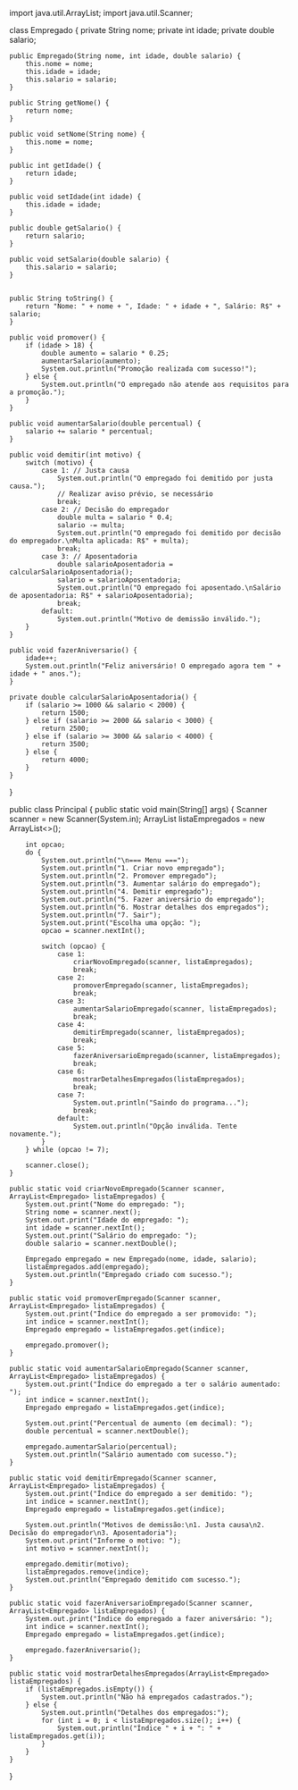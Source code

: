 import java.util.ArrayList;
import java.util.Scanner;

class Empregado {
    private String nome;
    private int idade;
    private double salario;

    public Empregado(String nome, int idade, double salario) {
        this.nome = nome;
        this.idade = idade;
        this.salario = salario;
    }

    public String getNome() {
        return nome;
    }

    public void setNome(String nome) {
        this.nome = nome;
    }

    public int getIdade() {
        return idade;
    }

    public void setIdade(int idade) {
        this.idade = idade;
    }

    public double getSalario() {
        return salario;
    }

    public void setSalario(double salario) {
        this.salario = salario;
    }


    public String toString() {
        return "Nome: " + nome + ", Idade: " + idade + ", Salário: R$" + salario;
    }

    public void promover() {
        if (idade > 18) {
            double aumento = salario * 0.25;
            aumentarSalario(aumento);
            System.out.println("Promoção realizada com sucesso!");
        } else {
            System.out.println("O empregado não atende aos requisitos para a promoção.");
        }
    }

    public void aumentarSalario(double percentual) {
        salario += salario * percentual;
    }

    public void demitir(int motivo) {
        switch (motivo) {
            case 1: // Justa causa
                System.out.println("O empregado foi demitido por justa causa.");
                // Realizar aviso prévio, se necessário
                break;
            case 2: // Decisão do empregador
                double multa = salario * 0.4;
                salario -= multa;
                System.out.println("O empregado foi demitido por decisão do empregador.\nMulta aplicada: R$" + multa);
                break;
            case 3: // Aposentadoria
                double salarioAposentadoria = calcularSalarioAposentadoria();
                salario = salarioAposentadoria;
                System.out.println("O empregado foi aposentado.\nSalário de aposentadoria: R$" + salarioAposentadoria);
                break;
            default:
                System.out.println("Motivo de demissão inválido.");
        }
    }

    public void fazerAniversario() {
        idade++;
        System.out.println("Feliz aniversário! O empregado agora tem " + idade + " anos.");
    }

    private double calcularSalarioAposentadoria() {
        if (salario >= 1000 && salario < 2000) {
            return 1500;
        } else if (salario >= 2000 && salario < 3000) {
            return 2500;
        } else if (salario >= 3000 && salario < 4000) {
            return 3500;
        } else {
            return 4000;
        }
    }
}

public class Principal {
    public static void main(String[] args) {
        Scanner scanner = new Scanner(System.in);
        ArrayList<Empregado> listaEmpregados = new ArrayList<>();

        int opcao;
        do {
            System.out.println("\n=== Menu ===");
            System.out.println("1. Criar novo empregado");
            System.out.println("2. Promover empregado");
            System.out.println("3. Aumentar salário do empregado");
            System.out.println("4. Demitir empregado");
            System.out.println("5. Fazer aniversário do empregado");
            System.out.println("6. Mostrar detalhes dos empregados");
            System.out.println("7. Sair");
            System.out.print("Escolha uma opção: ");
            opcao = scanner.nextInt();

            switch (opcao) {
                case 1:
                    criarNovoEmpregado(scanner, listaEmpregados);
                    break;
                case 2:
                    promoverEmpregado(scanner, listaEmpregados);
                    break;
                case 3:
                    aumentarSalarioEmpregado(scanner, listaEmpregados);
                    break;
                case 4:
                    demitirEmpregado(scanner, listaEmpregados);
                    break;
                case 5:
                    fazerAniversarioEmpregado(scanner, listaEmpregados);
                    break;
                case 6:
                    mostrarDetalhesEmpregados(listaEmpregados);
                    break;
                case 7:
                    System.out.println("Saindo do programa...");
                    break;
                default:
                    System.out.println("Opção inválida. Tente novamente.");
            }
        } while (opcao != 7);
        
        scanner.close();
    }

    public static void criarNovoEmpregado(Scanner scanner, ArrayList<Empregado> listaEmpregados) {
        System.out.print("Nome do empregado: ");
        String nome = scanner.next();
        System.out.print("Idade do empregado: ");
        int idade = scanner.nextInt();
        System.out.print("Salário do empregado: ");
        double salario = scanner.nextDouble();

        Empregado empregado = new Empregado(nome, idade, salario);
        listaEmpregados.add(empregado);
        System.out.println("Empregado criado com sucesso.");
    }

    public static void promoverEmpregado(Scanner scanner, ArrayList<Empregado> listaEmpregados) {
        System.out.print("Índice do empregado a ser promovido: ");
        int indice = scanner.nextInt();
        Empregado empregado = listaEmpregados.get(indice);

        empregado.promover();
    }

    public static void aumentarSalarioEmpregado(Scanner scanner, ArrayList<Empregado> listaEmpregados) {
        System.out.print("Índice do empregado a ter o salário aumentado: ");
        int indice = scanner.nextInt();
        Empregado empregado = listaEmpregados.get(indice);

        System.out.print("Percentual de aumento (em decimal): ");
        double percentual = scanner.nextDouble();

        empregado.aumentarSalario(percentual);
        System.out.println("Salário aumentado com sucesso.");
    }

    public static void demitirEmpregado(Scanner scanner, ArrayList<Empregado> listaEmpregados) {
        System.out.print("Índice do empregado a ser demitido: ");
        int indice = scanner.nextInt();
        Empregado empregado = listaEmpregados.get(indice);

        System.out.println("Motivos de demissão:\n1. Justa causa\n2. Decisão do empregador\n3. Aposentadoria");
        System.out.print("Informe o motivo: ");
        int motivo = scanner.nextInt();

        empregado.demitir(motivo);
        listaEmpregados.remove(indice);
        System.out.println("Empregado demitido com sucesso.");
    }

    public static void fazerAniversarioEmpregado(Scanner scanner, ArrayList<Empregado> listaEmpregados) {
        System.out.print("Índice do empregado a fazer aniversário: ");
        int indice = scanner.nextInt();
        Empregado empregado = listaEmpregados.get(indice);

        empregado.fazerAniversario();
    }

    public static void mostrarDetalhesEmpregados(ArrayList<Empregado> listaEmpregados) {
        if (listaEmpregados.isEmpty()) {
            System.out.println("Não há empregados cadastrados.");
        } else {
            System.out.println("Detalhes dos empregados:");
            for (int i = 0; i < listaEmpregados.size(); i++) {
                System.out.println("Índice " + i + ": " + listaEmpregados.get(i));
            }
        }
    }
}

